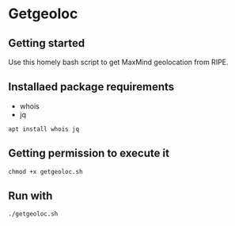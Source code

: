 # Getgeoloc

## Getting started

Use this homely bash script to get MaxMind geolocation from RIPE.

## Installaed package requirements

- whois
- jq

```apt install whois jq```

## Getting permission to execute it

```chmod +x getgeoloc.sh```

## Run with

```./getgeoloc.sh```
